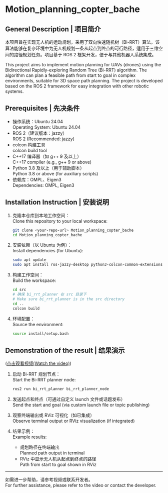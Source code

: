 # Motion_planning_copter_bache

## General Description | 项目简介

本项目旨在实现无人机的运动规划，采用了双向快速随机树（Bi-RRT）算法。该算法能够在复杂环境中为无人机规划一条从起点到终点的可行路径，适用于三维空间的路径规划任务。项目基于 ROS 2 框架开发，便于与其他机器人系统集成。

This project aims to implement motion planning for UAVs (drones) using the Bidirectional Rapidly-exploring Random Tree (Bi-RRT) algorithm. The algorithm can plan a feasible path from start to goal in complex environments, suitable for 3D space path planning. The project is developed based on the ROS 2 framework for easy integration with other robotic systems.

## Prerequisites | 先决条件

- 操作系统：Ubuntu 24.04  
  Operating System: Ubuntu 24.04
- ROS 2（建议版本：jazzy）  
  ROS 2 (Recommended: jazzy)
- colcon 构建工具  
  colcon build tool
- C++17 编译器（如 g++ 9 及以上）  
  C++17 compiler (e.g., g++ 9 or above)
- Python 3.8 及以上（用于辅助脚本）  
  Python 3.8 or above (for auxiliary scripts)
- 依赖库：OMPL、Eigen3  
  Dependencies: OMPL, Eigen3

## Installation Instruction | 安装说明

1. 克隆本仓库到本地工作空间：  
   Clone this repository to your local workspace:

   ```bash
   git clone <your-repo-url> Motion_planning_copter_bache
   cd Motion_planning_copter_bache
   ```

2. 安装依赖（以 Ubuntu 为例）：  
   Install dependencies (for Ubuntu):

   ```bash
   sudo apt update
   sudo apt install ros-jazzy-desktop python3-colcon-common-extensions libeigen3-dev ros-jazzy-ompl
   ```

3. 构建工作空间：  
   Build the workspace:

   ```bash
   cd src
   # 确保 bi_rrt_planner 在 src 目录下
   # Make sure bi_rrt_planner is in the src directory
   cd ..
   colcon build
   ```

4. 环境配置：  
   Source the environment:

   ```bash
   source install/setup.bash
   ```

## Demonstration of the result | 结果演示

([点击观看视频(Watch the video)](https://www.bilibili.com/video/BV1sbtqzKEor/?spm_id_from=333.1387.homepage.video_card.click&vd_source=1c137efa9119501a36d33da9b3ce3d32))

1. 启动 Bi-RRT 规划节点：  
   Start the Bi-RRT planner node:

   ```bash
   ros2 run bi_rrt_planner bi_rrt_planner_node
   ```

2. 发送起点和终点（可通过自定义 launch 文件或话题发布）  
   Send the start and goal (via custom launch file or topic publishing)

3. 观察终端输出或 RViz 可视化（如已集成）  
   Observe terminal output or RViz visualization (if integrated)

4. 结果示例：  
   Example results:
   - 规划路径在终端输出  
     Planned path output in terminal
   - RViz 中显示无人机从起点到终点的路径  
     Path from start to goal shown in RViz

---

如需进一步帮助，请参考视频或联系开发者。  
For further assistance, please refer to the video or contact the developer.
